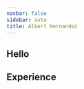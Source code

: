```yaml
---
navbar: false
sidebar: auto
title: Albert Hernandez
---
```


## Hello

<About />

## Experience

<Jobs />